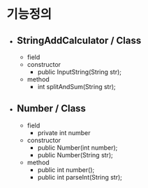 # 기능정의

- ## StringAddCalculator / Class
  - field
  - constructor
    - public InputString(String str);
  - method
    - int splitAndSum(String str);
- ## Number / Class
  - field
    - private int number
  - constructor
    - public Number(int number);
    - public Number(String str);
  - method
    - public int number();
    - public int parseInt(String str);
